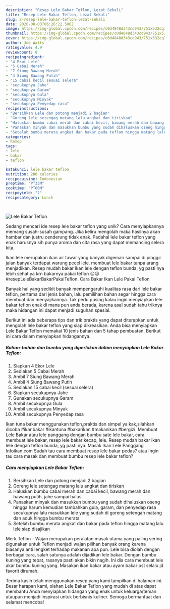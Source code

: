 ```yaml
---
description: "Resep Lele Bakar Teflon, Lezat Sekali"
title: "Resep Lele Bakar Teflon, Lezat Sekali"
slug: 2-resep-lele-bakar-teflon-lezat-sekali
date: 2020-08-03T06:26:22.506Z
image: https://img-global.cpcdn.com/recipes/c0d4848d343cd943/751x532cq70/lele-bakar-teflon-foto-resep-utama.jpg
thumbnail: https://img-global.cpcdn.com/recipes/c0d4848d343cd943/751x532cq70/lele-bakar-teflon-foto-resep-utama.jpg
cover: https://img-global.cpcdn.com/recipes/c0d4848d343cd943/751x532cq70/lele-bakar-teflon-foto-resep-utama.jpg
author: Joe Watts
ratingvalue: 4.9
reviewcount: 8
recipeingredient:
- "4 Ekor Lele"
- "5 Cabai Merah"
- "7 Siung Bawang Merah"
- "4 Siung Bawang Putih"
- "15 cabai kecil sesuai selera"
- "secukupnya Jahe"
- "secukupnya Garam"
- "secukupnya Gula"
- "secukupnya Minyak"
- "secukupnya Penyedap rasa"
recipeinstructions:
- "Bersihkan Lele dan potong menjadi 2 bagian"
- "Goreng lele setengag matang lalu angkat dan tiriskan"
- "Haluskan bumbu cabai merah dan cabai kecil, bawang merah dan bawang putih, jahe sampai halus"
- "Panaskan minyak dan masukkan bumbu yang sudah dihaluskan oseng hingga harum kemudian tambahkan gula, garam, dan penyedap rasa secukupnya lalu masukkan lele yang sudah di goreng setengah matang dan aduk hingga bumbu merata"
- "Setelah bumbu merata angkat dan bakar pada teflon hingga matang lalu lele siap disajikan"
categories:
- Resep
tags:
- lele
- bakar
- teflon

katakunci: lele bakar teflon 
nutrition: 280 calories
recipecuisine: Indonesian
preptime: "PT33M"
cooktime: "PT60M"
recipeyield: "2"
recipecategory: Lunch

---
```



![Lele Bakar Teflon](https://img-global.cpcdn.com/recipes/c0d4848d343cd943/751x532cq70/lele-bakar-teflon-foto-resep-utama.jpg)

Sedang mencari ide resep lele bakar teflon yang unik? Cara menyiapkannya memang susah-susah gampang. Jika keliru mengolah maka hasilnya akan hambar dan justru cenderung tidak enak. Padahal lele bakar teflon yang enak harusnya sih punya aroma dan cita rasa yang dapat memancing selera kita.

Ikan lele merupakan ikan air tawar yang banyak digemari sampai di pinggir jalan banyak terdapat warung pecel lele. membuat lele bakar tanpa arang menjadikan. Resep mudah bakar ikan lele dengan teflon bunda, yg pasti nya lebih sehat ya krn bakarnya pakai teflon 😉😉 #resepLeleBakarBakarPakaiTeflon. Cara Bakar Ikan Lele Pakai Teflon

Banyak hal yang sedikit banyak mempengaruhi kualitas rasa dari lele bakar teflon, pertama dari jenis bahan, lalu pemilihan bahan segar hingga cara membuat dan menyajikannya. Tak perlu pusing kalau ingin menyiapkan lele bakar teflon enak di mana pun anda berada, karena asal sudah tahu triknya maka hidangan ini dapat menjadi suguhan spesial.


Berikut ini ada beberapa tips dan trik praktis yang dapat diterapkan untuk mengolah lele bakar teflon yang siap dikreasikan. Anda bisa menyiapkan Lele Bakar Teflon memakai 10 jenis bahan dan 5 tahap pembuatan. Berikut ini cara dalam menyiapkan hidangannya.

<!--inarticleads1-->

##### Bahan-bahan dan bumbu yang diperlukan dalam menyiapkan Lele Bakar Teflon:

1. Siapkan 4 Ekor Lele
1. Sediakan 5 Cabai Merah
1. Ambil 7 Siung Bawang Merah
1. Ambil 4 Siung Bawang Putih
1. Sediakan 15 cabai kecil (sesuai selera)
1. Siapkan secukupnya Jahe
1. Gunakan secukupnya Garam
1. Ambil secukupnya Gula
1. Ambil secukupnya Minyak
1. Ambil secukupnya Penyedap rasa


Ikan tuna bakar menggunakan teflon,praktis dan simpel ya kak,silahkan dicoba #ikanbakar #ikantuna #bakarikan #makanikan #bergizi. Membuat Lele Bakar atau lele panggang dengan bumbu sate lele bakar, cara membuat lele bakar, resep lele bakar kecap, lele. Resep mudah bakar ikan lele dengan teflon bunda, yg pasti nya. Masak Ikan Lele Panggang Infoikan.com Sudah tau cara membuat resep lele bakar pedas? atau ingin tau cara masak dan membuat bumbu resep lele bakar teflon? 

<!--inarticleads2-->

##### Cara menyiapkan Lele Bakar Teflon:

1. Bersihkan Lele dan potong menjadi 2 bagian
1. Goreng lele setengag matang lalu angkat dan tiriskan
1. Haluskan bumbu cabai merah dan cabai kecil, bawang merah dan bawang putih, jahe sampai halus
1. Panaskan minyak dan masukkan bumbu yang sudah dihaluskan oseng hingga harum kemudian tambahkan gula, garam, dan penyedap rasa secukupnya lalu masukkan lele yang sudah di goreng setengah matang dan aduk hingga bumbu merata
1. Setelah bumbu merata angkat dan bakar pada teflon hingga matang lalu lele siap disajikan


Merk Teflon - Wajan merupakan peralatan masak utama yang paling sering digunakan untuk Teflon menjadi wajan pilihan banyak orang karena biasanya anti lengket terhadap makanan apa pun. Lele bisa diolah dengan berbagai cara, salah satunya adalah dijadikan lele bakar. Dengan bumbu kuning yang tepat, rasanya pasti akan bikin nagih. Ini dia cara membuat lele akar bumbu kuning yang. Masakan ikan bakar atau ayam bakar pst selalu jd favorit dirumah. 

Terima kasih telah menggunakan resep yang kami tampilkan di halaman ini. Besar harapan kami, olahan Lele Bakar Teflon yang mudah di atas dapat membantu Anda menyiapkan hidangan yang enak untuk keluarga/teman ataupun menjadi inspirasi untuk berbisnis kuliner. Semoga bermanfaat dan selamat mencoba!
